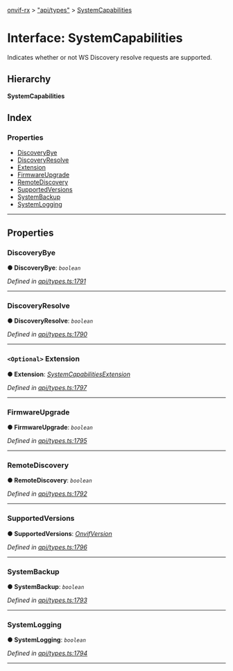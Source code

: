 [onvif-rx](../README.md) > ["api/types"](../modules/_api_types_.md) > [SystemCapabilities](../interfaces/_api_types_.systemcapabilities.md)

# Interface: SystemCapabilities

Indicates whether or not WS Discovery resolve requests are supported.

## Hierarchy

**SystemCapabilities**

## Index

### Properties

* [DiscoveryBye](_api_types_.systemcapabilities.md#discoverybye)
* [DiscoveryResolve](_api_types_.systemcapabilities.md#discoveryresolve)
* [Extension](_api_types_.systemcapabilities.md#extension)
* [FirmwareUpgrade](_api_types_.systemcapabilities.md#firmwareupgrade)
* [RemoteDiscovery](_api_types_.systemcapabilities.md#remotediscovery)
* [SupportedVersions](_api_types_.systemcapabilities.md#supportedversions)
* [SystemBackup](_api_types_.systemcapabilities.md#systembackup)
* [SystemLogging](_api_types_.systemcapabilities.md#systemlogging)

---

## Properties

<a id="discoverybye"></a>

###  DiscoveryBye

**● DiscoveryBye**: *`boolean`*

*Defined in [api/types.ts:1791](https://github.com/patrickmichalina/onvif-rx/blob/f117e44/src/api/types.ts#L1791)*

___
<a id="discoveryresolve"></a>

###  DiscoveryResolve

**● DiscoveryResolve**: *`boolean`*

*Defined in [api/types.ts:1790](https://github.com/patrickmichalina/onvif-rx/blob/f117e44/src/api/types.ts#L1790)*

___
<a id="extension"></a>

### `<Optional>` Extension

**● Extension**: *[SystemCapabilitiesExtension](_api_types_.systemcapabilitiesextension.md)*

*Defined in [api/types.ts:1797](https://github.com/patrickmichalina/onvif-rx/blob/f117e44/src/api/types.ts#L1797)*

___
<a id="firmwareupgrade"></a>

###  FirmwareUpgrade

**● FirmwareUpgrade**: *`boolean`*

*Defined in [api/types.ts:1795](https://github.com/patrickmichalina/onvif-rx/blob/f117e44/src/api/types.ts#L1795)*

___
<a id="remotediscovery"></a>

###  RemoteDiscovery

**● RemoteDiscovery**: *`boolean`*

*Defined in [api/types.ts:1792](https://github.com/patrickmichalina/onvif-rx/blob/f117e44/src/api/types.ts#L1792)*

___
<a id="supportedversions"></a>

###  SupportedVersions

**● SupportedVersions**: *[OnvifVersion](_api_types_.onvifversion.md)*

*Defined in [api/types.ts:1796](https://github.com/patrickmichalina/onvif-rx/blob/f117e44/src/api/types.ts#L1796)*

___
<a id="systembackup"></a>

###  SystemBackup

**● SystemBackup**: *`boolean`*

*Defined in [api/types.ts:1793](https://github.com/patrickmichalina/onvif-rx/blob/f117e44/src/api/types.ts#L1793)*

___
<a id="systemlogging"></a>

###  SystemLogging

**● SystemLogging**: *`boolean`*

*Defined in [api/types.ts:1794](https://github.com/patrickmichalina/onvif-rx/blob/f117e44/src/api/types.ts#L1794)*

___

